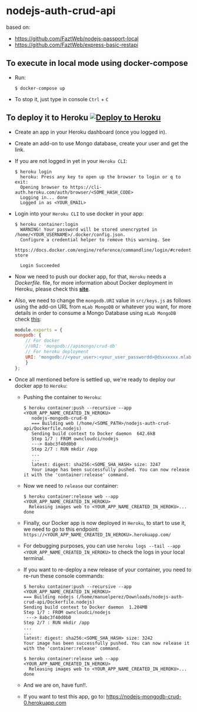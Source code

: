 # nodejs-auth-crud-api

based on: 
* https://github.com/FaztWeb/nodejs-passport-local
* https://github.com/FaztWeb/express-basic-restapi

## To execute in local mode using docker-compose
* Run:
    ```
    $ docker-compose up
    ```
* To stop it, just type in console `Ctrl` + `C`

## To deploy it to Heroku [![Deploy to Heroku](https://www.herokucdn.com/deploy/button.png)](https://heroku.com/deploy)
* Create an app in your Heroku dashboard (once you logged in).
* Create an add-on to use Mongo database, create your user and get the link.
* If you are not logged in yet in your `Heroku CLI`:
    ```
    $ heroku login
      heroku: Press any key to open up the browser to login or q to exit: 
      Opening browser to https://cli-auth.heroku.com/auth/browser/<SOME_HASH_CODE>
      Logging in... done
      Logged in as <YOUR_EMAIL>
    ```
* Login into your `Heroku CLI` to use docker in your app:
    ```
    $ heroku container:login
      WARNING! Your password will be stored unencrypted in /home/<YOUR_USERNAME>/.docker/config.json.
      Configure a credential helper to remove this warning. See
      https://docs.docker.com/engine/reference/commandline/login/#credentials-store

      Login Succeeded
    ```
* Now we need to push our docker app, for that, `Heroku` needs a *Dockerfile.* file, for more information about Docker deployment in Heroku, please check this [**site**](https://devcenter.heroku.com/articles/container-registry-and-runtime#unsupported-dockerfile-commands).

* Also, we need to change the `mongodb.URI` value in `src/keys.js` as follows using the add-on URL from `mLab MongoDB` or whatever you want, for more details in order to consume a Mongo Database using `mLab MongoDB` check [this](http://freija.net/2017/09/13/heroku_docker-mongodb.html):
    ```javascript
    module.exports = {
    mongodb: {
        // For docker
        //URI: 'mongodb://apimongo/crud-db'
        // For heroku deployment
        URI: 'mongodb://<your_user>:<your_user_passwordd>@dsxxxxxx.mlab.com:<PORT>/heroku_xxxxxxxx' 
        }
    };
    ```
* Once all mentioned before is settled up, we're ready to deploy our docker app to `Heroku`:

    * Pushing the container to `Heroku`:
        ```
        $ heroku container:push --recursive --app <YOUR_APP_NAME_CREATED_IN_HEROKU>
           nodejs-mongodb-crud-0
           === Building web (/home/<SOME_PATH>/nodejs-auth-crud-api/Dockerfile.nodejs)
           Sending build context to Docker daemon  642.6kB
           Step 1/7 : FROM owncloudci/nodejs
           ---> 8abc3f40d0b0
           Step 2/7 : RUN mkdir /app
           ...
           ...
           latest: digest: sha256:<SOME_SHA_HASH> size: 3247
           Your image has been successfully pushed. You can now release it with the 'container:release' command.
        ```

    * Now we need to `release` our container:
        ```
        $ heroku container:release web --app <YOUR_APP_NAME_CREATED_IN_HEROKU>
          Releasing images web to <YOUR_APP_NAME_CREATED_IN_HEROKU>... done
        ```

    * Finally, our Docker app is now deployed in `Heroku`, to start to use it, we need to go to this endpoint: `https://<YOUR_APP_NAME_CREATED_IN_HEROKU>.herokuapp.com/`

    * For debugging purposes, you can use `heroku logs --tail --app <YOUR_APP_NAME_CREATED_IN_HEROKU>` to check the logs in your local terminal.

    * If you want to re-deploy a new release of your container, you need to re-run these console commands:
        ```
        $ heroku container:push --recursive --app <YOUR_APP_NAME_CREATED_IN_HEROKU>
        === Building nodejs (/home/manuelperez/Downloads/nodejs-auth-crud-api/Dockerfile.nodejs)
        Sending build context to Docker daemon  1.204MB
        Step 1/7 : FROM owncloudci/nodejs
         ---> 8abc3f40d0b0
        Step 2/7 : RUN mkdir /app
        ...
        ...
        latest: digest: sha256:<SOME_SHA_HASH> size: 3242
        Your image has been successfully pushed. You can now release it with the 'container:release' command.
        
        $ heroku container:release web --app <YOUR_APP_NAME_CREATED_IN_HEROKU>
          Releasing images web to <YOUR_APP_NAME_CREATED_IN_HEROKU>... done
        ```
    
    * And we are on, have fun!!.

    * If you want to test this app, go to: https://nodejs-mongodb-crud-0.herokuapp.com
